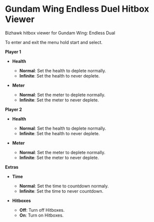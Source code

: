 # Gundam Wing Endless Duel Hitbox Viewer
Bizhawk hitbox viewer for Gundam Wing: Endless Dual

To enter and exit the menu hold start and select.

**Player 1**

- **Health**
    - **Normal**: Set the health to deplete normally.
    - **Infinite**: Set the health to never deplete.

- **Meter**
    - **Normal**: Set the meter to deplete normally.
    - **Infinite**: Set the meter to never deplete.

**Player 2**

- **Health**
    - **Normal**: Set the health to deplete normally.
    - **Infinite**: Set the health to never deplete.

- **Meter**
    - **Normal**: Set the meter to deplete normally.
    - **Infinite**: Set the meter to never deplete.

**Extras**

- **Time**
    - **Normal**: Set the time to countdown normaly.
    - **Infinite**: Set the time to never countdown.
  
- **Hitboxes**
    - **Off**: Turn off Hitboxes.
    - **On**: Turn on Hitboxes.
